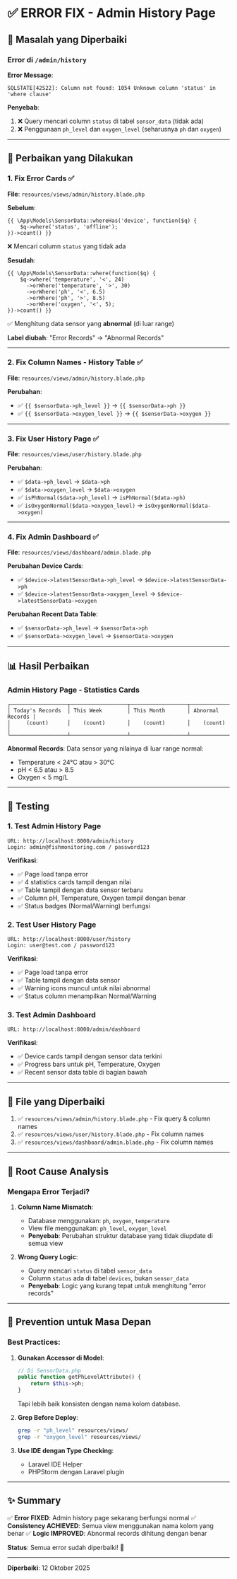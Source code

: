 # ✅ ERROR FIX - Admin History Page

## 🐛 Masalah yang Diperbaiki

### Error di `/admin/history`

**Error Message**:

```
SQLSTATE[42S22]: Column not found: 1054 Unknown column 'status' in 'where clause'
```

**Penyebab**:

1. ❌ Query mencari column `status` di tabel `sensor_data` (tidak ada)
2. ❌ Penggunaan `ph_level` dan `oxygen_level` (seharusnya `ph` dan `oxygen`)

---

## 🔧 Perbaikan yang Dilakukan

### 1. **Fix Error Cards** ✅

**File**: `resources/views/admin/history.blade.php`

**Sebelum**:

```blade
{{ \App\Models\SensorData::whereHas('device', function($q) {
    $q->where('status', 'offline');
})->count() }}
```

❌ Mencari column `status` yang tidak ada

**Sesudah**:

```blade
{{ \App\Models\SensorData::where(function($q) {
    $q->where('temperature', '<', 24)
      ->orWhere('temperature', '>', 30)
      ->orWhere('ph', '<', 6.5)
      ->orWhere('ph', '>', 8.5)
      ->orWhere('oxygen', '<', 5);
})->count() }}
```

✅ Menghitung data sensor yang **abnormal** (di luar range)

**Label diubah**: "Error Records" → "Abnormal Records"

---

### 2. **Fix Column Names - History Table** ✅

**File**: `resources/views/admin/history.blade.php`

**Perubahan**:

-   ✅ `{{ $sensorData->ph_level }}` → `{{ $sensorData->ph }}`
-   ✅ `{{ $sensorData->oxygen_level }}` → `{{ $sensorData->oxygen }}`

---

### 3. **Fix User History Page** ✅

**File**: `resources/views/user/history.blade.php`

**Perubahan**:

-   ✅ `$data->ph_level` → `$data->ph`
-   ✅ `$data->oxygen_level` → `$data->oxygen`
-   ✅ `isPhNormal($data->ph_level)` → `isPhNormal($data->ph)`
-   ✅ `isOxygenNormal($data->oxygen_level)` → `isOxygenNormal($data->oxygen)`

---

### 4. **Fix Admin Dashboard** ✅

**File**: `resources/views/dashboard/admin.blade.php`

**Perubahan Device Cards**:

-   ✅ `$device->latestSensorData->ph_level` → `$device->latestSensorData->ph`
-   ✅ `$device->latestSensorData->oxygen_level` → `$device->latestSensorData->oxygen`

**Perubahan Recent Data Table**:

-   ✅ `$sensorData->ph_level` → `$sensorData->ph`
-   ✅ `$sensorData->oxygen_level` → `$sensorData->oxygen`

---

## 📊 Hasil Perbaikan

### Admin History Page - Statistics Cards

```
┌──────────────────┬──────────────────┬──────────────────┬──────────────────┐
│ Today's Records  │ This Week        │ This Month       │ Abnormal Records │
│     (count)      │    (count)       │    (count)       │    (count)       │
└──────────────────┴──────────────────┴──────────────────┴──────────────────┘
```

**Abnormal Records**: Data sensor yang nilainya di luar range normal:

-   Temperature < 24°C atau > 30°C
-   pH < 6.5 atau > 8.5
-   Oxygen < 5 mg/L

---

## 🧪 Testing

### 1. Test Admin History Page

```
URL: http://localhost:8000/admin/history
Login: admin@fishmonitoring.com / password123
```

**Verifikasi**:

-   ✅ Page load tanpa error
-   ✅ 4 statistics cards tampil dengan nilai
-   ✅ Table tampil dengan data sensor terbaru
-   ✅ Column pH, Temperature, Oxygen tampil dengan benar
-   ✅ Status badges (Normal/Warning) berfungsi

### 2. Test User History Page

```
URL: http://localhost:8000/user/history
Login: user@test.com / password123
```

**Verifikasi**:

-   ✅ Page load tanpa error
-   ✅ Table tampil dengan data sensor
-   ✅ Warning icons muncul untuk nilai abnormal
-   ✅ Status column menampilkan Normal/Warning

### 3. Test Admin Dashboard

```
URL: http://localhost:8000/admin/dashboard
```

**Verifikasi**:

-   ✅ Device cards tampil dengan sensor data terkini
-   ✅ Progress bars untuk pH, Temperature, Oxygen
-   ✅ Recent sensor data table di bagian bawah

---

## 📁 File yang Diperbaiki

1. ✅ `resources/views/admin/history.blade.php` - Fix query & column names
2. ✅ `resources/views/user/history.blade.php` - Fix column names
3. ✅ `resources/views/dashboard/admin.blade.php` - Fix column names

---

## 🎯 Root Cause Analysis

### Mengapa Error Terjadi?

1. **Column Name Mismatch**:

    - Database menggunakan: `ph`, `oxygen`, `temperature`
    - View file menggunakan: `ph_level`, `oxygen_level`
    - **Penyebab**: Perubahan struktur database yang tidak diupdate di semua view

2. **Wrong Query Logic**:
    - Query mencari `status` di tabel `sensor_data`
    - Column `status` ada di tabel `devices`, bukan `sensor_data`
    - **Penyebab**: Logic yang kurang tepat untuk menghitung "error records"

---

## 🔄 Prevention untuk Masa Depan

### Best Practices:

1. **Gunakan Accessor di Model**:

    ```php
    // Di SensorData.php
    public function getPhLevelAttribute() {
        return $this->ph;
    }
    ```

    Tapi lebih baik konsisten dengan nama kolom database.

2. **Grep Before Deploy**:

    ```bash
    grep -r "ph_level" resources/views/
    grep -r "oxygen_level" resources/views/
    ```

3. **Use IDE dengan Type Checking**:
    - Laravel IDE Helper
    - PHPStorm dengan Laravel plugin

---

## ✨ Summary

✅ **Error FIXED**: Admin history page sekarang berfungsi normal
✅ **Consistency ACHIEVED**: Semua view menggunakan nama kolom yang benar
✅ **Logic IMPROVED**: Abnormal records dihitung dengan benar

**Status**: Semua error sudah diperbaiki! 🎉

---

**Diperbaiki**: 12 Oktober 2025
